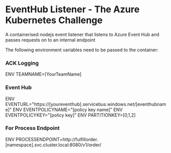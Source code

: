 # EventHub Listener - The Azure Kubernetes Challenge

A containerised nodejs event listener that listens to Azure Event Hub and passes requests on to an internal endpoint

The following environment variables need to be passed to the container:

### ACK Logging
ENV TEAMNAME=[YourTeamName]

### Event Hub
ENV EVENTURL="https://[youreventhub].servicebus.windows.net/[eventhubname]"
ENV EVENTPOLICYNAME="[policy key name]"
ENV EVENTPOLICYKEY="[policy key]"
ENV PARTITIONKEY=[0,1,2]
### For Process Endpoint
ENV PROCESSENDPOINT=http://fulfillorder.[namespace].svc.cluster.local:8080/v1/order/


